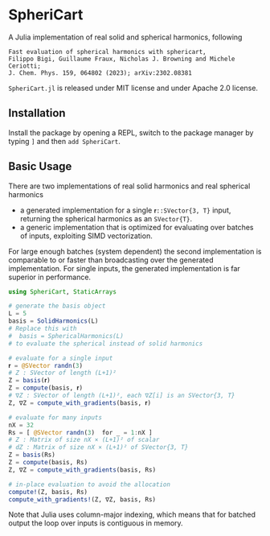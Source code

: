 # SpheriCart 

A Julia implementation of real solid and spherical harmonics, following
```quote
Fast evaluation of spherical harmonics with sphericart, 
Filippo Bigi, Guillaume Fraux, Nicholas J. Browning and Michele Ceriotti; 
J. Chem. Phys. 159, 064802 (2023); arXiv:2302.08381
```


`SpheriCart.jl` is released under MIT license and under Apache 2.0 license.

## Installation 

Install the package by opening a REPL, switch to the package manager by typing `]` and then `add SpheriCart`.

## Basic Usage

There are two implementations of real solid harmonics and real spherical harmonics
- a generated  implementation for a single `𝐫::SVector{3, T}` input, returning the spherical harmonics as an `SVector{T}`. 
- a generic implementation that is optimized for evaluating over batches of inputs, exploiting SIMD vectorization. 

For large enough batches (system dependent) the second implementation is comparable to or faster than broadcasting over the generated implementation. For single inputs, the generated implementation is far superior in performance. 


```julia
using SpheriCart, StaticArrays 

# generate the basis object 
L = 5
basis = SolidHarmonics(L)
# Replace this with 
#  basis = SphericalHarmonics(L) 
# to evaluate the spherical instead of solid harmonics 

# evaluate for a single input 
𝐫 = @SVector randn(3) 
# Z : SVector of length (L+1)²
Z = basis(𝐫)  
Z = compute(basis, 𝐫)
# ∇Z : SVector of length (L+1)², each ∇Z[i] is an SVector{3, T}
Z, ∇Z = compute_with_gradients(basis, 𝐫)

# evaluate for many inputs 
nX = 32
Rs = [ @SVector randn(3)  for _ = 1:nX ]
# Z : Matrix of size nX × (L+1)² of scalar 
# dZ : Matrix of size nX × (L+1)² of SVector{3, T}
Z = basis(Rs)  
Z = compute(basis, Rs)
Z, ∇Z = compute_with_gradients(basis, Rs)

# in-place evaluation to avoid the allocation 
compute!(Z, basis, Rs)
compute_with_gradients!(Z, ∇Z, basis, Rs)
```

Note that Julia uses column-major indexing, which means that for batched output the loop over inputs is contiguous in memory. 

<!-- ## Advanced Usage

TODO:  
- different normalizations
- enforce static versus dynamic 
- wrapping outputs into zvec for easier indexing  -->